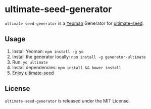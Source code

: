 # ultimate-seed-generator

`ultimate-seed-generator` is a [Yeoman](http://yeoman.io/) Generator for [ultimate-seed](https://github.com/pilwon/node-ultimate-seed).

## Usage

1. Install Yeoman: `npm install -g yo`
2. Install the generator locally: `npm install -g generator-ultimate`
3. Run: `yo ultimate`
4. Install dependencies: `npm install && bower install`
5. Enjoy [ultimate-seed](https://github.com/pilwon/node-ultimate-seed#how-to-use)

## License

  `ultimate-seed-generator` is released under the MIT License.
